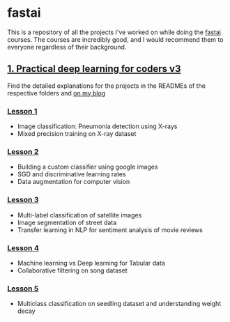 # fastai

This is a repository of all the projects I've worked on while doing the [fastai](https://www.fast.ai/) courses.
The courses are incredibly good, and I would recommend them to everyone regardless of their background.

## [1. Practical deep learning for coders v3](https://github.com/dipam7/fastai/tree/master/deep_learning/course1)

Find the detailed explanations for the projects in the READMEs of the respective folders and [on my blog](https://medium.com/@dipam44)

### [Lesson 1](https://github.com/dipam7/fastai/tree/master/deep_learning/course1/lesson1)

- Image classification: Pneumonia detection using X-rays
- Mixed precision training on X-ray dataset

### [Lesson 2](https://github.com/dipam7/fastai/tree/master/deep_learning/course1/lesson2)

- Building a custom classifier using google images
- SGD and discriminative learning rates
- Data augmentation for computer vision

### [Lesson 3](https://github.com/dipam7/fastai/tree/master/deep_learning/course1/lesson3)

- Multi-label classification of satellite images
- Image segmentation of street data
- Transfer learning in NLP for sentiment analysis of movie reviews

### [Lesson 4](https://github.com/dipam7/fastai/tree/master/deep_learning/course1/lesson4)

- Machine learning vs Deep learning for Tabular data
- Collaborative filtering on song dataset

### [Lesson 5](https://github.com/dipam7/fastai/tree/master/deep_learning/course1/lesson5)

- Multiclass classification on seedling dataset and understanding weight decay
  
